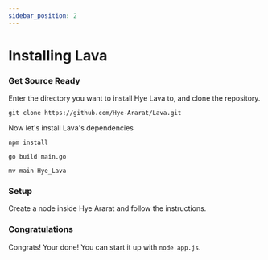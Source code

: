 ```yaml
---
sidebar_position: 2
---
```


# Installing Lava
<!-- The easiest way to install Lava is one-click deployment to Hye Cloud over the Hye Speed Network-->

### Get Source Ready
Enter the directory you want to install Hye Lava to, and clone the repository.

```
git clone https://github.com/Hye-Ararat/Lava.git
```

Now let's install Lava's dependencies

```
npm install
```

```
go build main.go
```

```
mv main Hye_Lava
```

### Setup
Create a node inside Hye Ararat and follow the instructions.

### Congratulations
Congrats! Your done! You can start it up with `node app.js`. 
